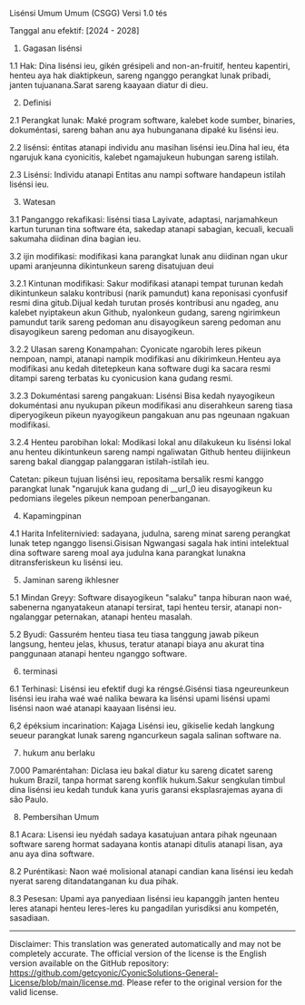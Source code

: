 Lisénsi Umum Umum (CSGG)
Versi 1.0 tés

Tanggal anu efektif: [2024 - 2028]

1. Gagasan lisénsi

1.1 Hak: Dina lisénsi ieu, gikén grésipeli and non-an-fruitif, henteu kapentiri, henteu aya hak diaktipkeun, sareng nganggo perangkat lunak pribadi, janten tujuanana.Sarat sareng kaayaan diatur di dieu.

2. Definisi

2.1 Perangkat lunak: Maké program software, kalebet kode sumber, binaries, dokuméntasi, sareng bahan anu aya hubunganana dipaké ku lisénsi ieu.

2.2 lisénsi: éntitas atanapi individu anu masihan lisénsi ieu.Dina hal ieu, éta ngarujuk kana cyonicitis, kalebet ngamajukeun hubungan sareng istilah.

2.3 Lisénsi: Individu atanapi Entitas anu nampi software handapeun istilah lisénsi ieu.

3. Watesan

3.1 Panganggo rekafikasi: lisénsi tiasa Layivate, adaptasi, narjamahkeun kartun turunan tina software éta, sakedap atanapi sabagian, kecuali, kecuali sakumaha diidinan dina bagian ieu.

3.2 ijin modifikasi: modifikasi kana parangkat lunak anu diidinan ngan ukur upami aranjeunna dikintunkeun sareng disatujuan deui

3.2.1 Kintunan modifikasi: Sakur modifikasi atanapi tempat turunan kedah dikintunkeun salaku kontribusi (narik pamundut) kana reponisasi cyonfusif resmi dina gitub.Dijual kedah turutan prosés kontribusi anu ngadeg, anu kalebet nyiptakeun akun Github, nyalonkeun gudang, sareng ngirimkeun pamundut tarik sareng pedoman anu disayogikeun sareng pedoman anu disayogikeun sareng pedoman anu disayogikeun.

3.2.2 Ulasan sareng Konampahan: Cyonicate ngarobih leres pikeun nempoan, nampi, atanapi nampik modifikasi anu dikirimkeun.Henteu aya modifikasi anu kedah ditetepkeun kana software dugi ka sacara resmi ditampi sareng terbatas ku cyonicusion kana gudang resmi.

3.2.3 Dokuméntasi sareng pangakuan: Lisénsi Bisa kedah nyayogikeun dokuméntasi anu nyukupan pikeun modifikasi anu diserahkeun sareng tiasa diperyogikeun pikeun nyayogikeun pangakuan anu pas ngeunaan ngakuan modifikasi.

3.2.4 Henteu parobihan lokal: Modikasi lokal anu dilakukeun ku lisénsi lokal anu henteu dikintunkeun sareng nampi ngaliwatan Github henteu diijinkeun sareng bakal dianggap palanggaran istilah-istilah ieu.

Catetan: pikeun tujuan lisénsi ieu, repositama bersalik resmi kanggo parangkat lunak "ngarujuk kana gudang di __url_0 ieu disayogikeun ku pedomians ilegeles pikeun nempoan penerbanganan.

4. Kapamingpinan

4.1 Harita Infeliternivied: sadayana, judulna, sareng minat sareng perangkat lunak tetep nganggo lisensi.Gisisan Ngwangasi sagala hak intini intelektual dina software sareng moal aya judulna kana parangkat lunakna ditransferiskeun ku lisénsi ieu.

5. Jaminan sareng ikhlesner

5.1 Mindan Greyy: Software disayogikeun "salaku" tanpa hiburan naon waé, sabenerna nganyatakeun atanapi tersirat, tapi henteu tersir, atanapi non-ngalanggar peternakan, atanapi henteu masalah.

5.2 Byudi: Gassurém henteu tiasa teu tiasa tanggung jawab pikeun langsung, henteu jelas, khusus, teratur atanapi biaya anu akurat tina panggunaan atanapi henteu nganggo software.

6. terminasi

6.1 Terhinasi: Lisénsi ieu efektif dugi ka réngsé.Gisénsi tiasa ngeureunkeun lisénsi ieu iraha waé waé nalika bewara ka lisénsi upami lisénsi upami lisénsi naon waé atanapi kaayaan lisénsi ieu.

6,2 épéksium incarination: Kajaga Lisénsi ieu, gikiselie kedah langkung seueur parangkat lunak sareng ngancurkeun sagala salinan software na.

7. hukum anu berlaku

7.000 Pamaréntahan: Diclasa ieu bakal diatur ku sareng dicatet sareng hukum Brazil, tanpa hormat sareng konflik hukum.Sakur sengkulan timbul dina lisénsi ieu kedah tunduk kana yuris garansi eksplasrajemas ayana di são Paulo.

8. Pembersihan Umum

8.1 Acara: Lisensi ieu nyédah sadaya kasatujuan antara pihak ngeunaan software sareng hormat sadayana kontis atanapi ditulis atanapi lisan, aya anu aya dina software.

8.2 Puréntikasi: Naon waé molisional atanapi candian kana lisénsi ieu kedah nyerat sareng ditandatanganan ku dua pihak.

8.3 Pesesan: Upami aya panyediaan lisénsi ieu kapanggih janten henteu leres atanapi henteu leres-leres ku pangadilan yurisdiksi anu kompetén, sasadiaan.

---
Disclaimer: This translation was generated automatically and may not be completely accurate. The official version of the license is the English version available on the GitHub repository: https://github.com/getcyonic/CyonicSolutions-General-License/blob/main/license.md. Please refer to the original version for the valid license.